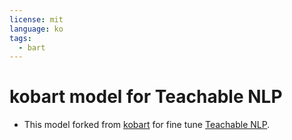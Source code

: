 ```yaml
---
license: mit
language: ko
tags:
  - bart
---
```

# kobart model for Teachable NLP

- This model forked from [kobart](https://huggingface.co/hyunwoongko/kobart) for fine tune [Teachable NLP](https://ainize.ai/teachable-nlp).
